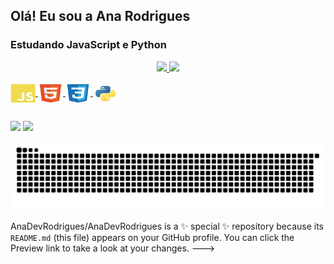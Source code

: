 ## Olá! Eu sou a Ana Rodrigues


### Estudando JavaScript e Python

<div align="center">
  <a href="https://github.com/AnaDevRodrigues">
  <img height="180em" src="https://github-readme-stats.vercel.app/api?username=AnaDevRodrigues&show_icons=true&theme=dark&include_all_commits=true&count_private=true"/>
  <img height="80em" src="https://github-readme-stats.vercel.app/api/top-langs/?username=AnaDevRodrigues&layout=compact&langs_count=7&theme=dark"/>
</div>
  
  
  <div style="display: inline_block"><br>
  <img align="center" alt="Ana-Js" height="30" width="40" src="https://raw.githubusercontent.com/devicons/devicon/master/icons/javascript/javascript-plain.svg">
  <img align="center" alt="Ana-HTML" height="30" width="40" src="https://raw.githubusercontent.com/devicons/devicon/master/icons/html5/html5-original.svg">
  <img align="center" alt="Ana-CSS" height="30" width="40" src="https://raw.githubusercontent.com/devicons/devicon/master/icons/css3/css3-original.svg">
  <img align="center" alt="Ana-Python" height="30" width="40" src="https://raw.githubusercontent.com/devicons/devicon/master/icons/python/python-original.svg">
</div>
    
##
  <div>
<a href = "mailto:anadevrodrigues@gmail.com"><img src="https://img.shields.io/badge/-Gmail-%23333?style=for-the-badge&logo=gmail&logoColor=white" target="_blank"></a>
  <a href="https://www.linkedin.com/in/AnaDevRodrigues" target="_blank"><img src="https://img.shields.io/badge/-LinkedIn-%230077B5?style=for-the-badge&logo=linkedin&logoColor=white" target="_blank"></a> 
 
    
   ![Snake animation](https://github.com/AnaDevRodrigues/AnaDevRodrigues/blob/output/github-contribution-grid-snake.svg)
    
  </div>
   
      
AnaDevRodrigues/AnaDevRodrigues is a ✨ special ✨ repository because its `README.md` (this file) appears on your GitHub profile.
You can click the Preview link to take a look at your changes.
--->
